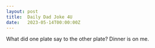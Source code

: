 ```yaml
---
layout: post
title:  Daily Dad Joke 4U
date:   2023-05-14T00:00:00Z
---
```

What did one plate say to the other plate? Dinner is on me.
